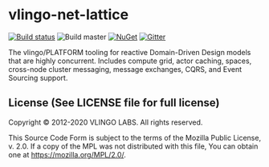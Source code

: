 # vlingo-net-lattice

[![Build status](https://ci.appveyor.com/api/projects/status/iql6xn08f59n38j5?svg=true)](https://ci.appveyor.com/project/VlingoNetOwner/vlingo-net-lattice/branch/master)
![Build master](https://github.com/vlingo-net/vlingo-net-lattice/workflows/.NET/badge.svg)
[![NuGet](https://img.shields.io/nuget/v/Vlingo.Lattice.svg)](https://www.nuget.org/packages/Vlingo.Lattice)
[![Gitter](https://badges.gitter.im/vlingo-platform-net/community.svg)](https://gitter.im/vlingo-platform-net/community?utm_source=badge&utm_medium=badge&utm_campaign=pr-badge)

The vlingo/PLATFORM tooling for reactive Domain-Driven Design models that are highly concurrent. Includes compute grid, actor caching, spaces, cross-node cluster messaging, message exchanges, CQRS, and Event Sourcing support.

License (See LICENSE file for full license)
-------------------------------------------
Copyright © 2012-2020 VLINGO LABS. All rights reserved.

This Source Code Form is subject to the terms of the
Mozilla Public License, v. 2.0. If a copy of the MPL
was not distributed with this file, You can obtain
one at https://mozilla.org/MPL/2.0/.
